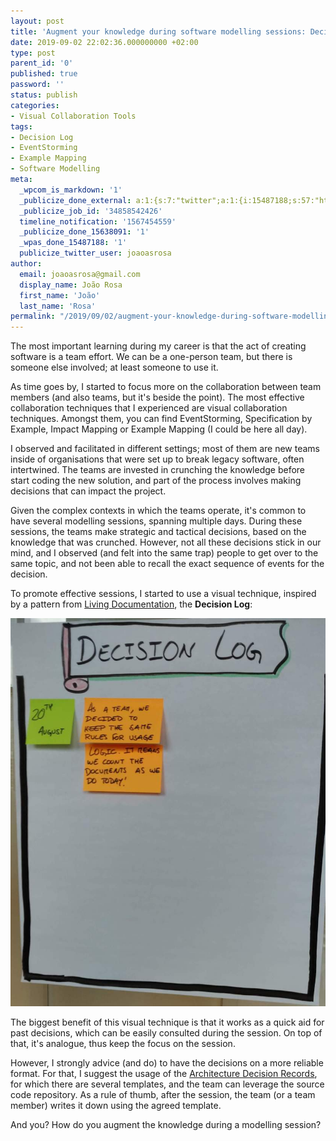 ```yaml
---
layout: post
title: 'Augment your knowledge during software modelling sessions: Decision Log'
date: 2019-09-02 22:02:36.000000000 +02:00
type: post
parent_id: '0'
published: true
password: ''
status: publish
categories:
- Visual Collaboration Tools
tags:
- Decision Log
- EventStorming
- Example Mapping
- Software Modelling
meta:
  _wpcom_is_markdown: '1'
  _publicize_done_external: a:1:{s:7:"twitter";a:1:{i:15487188;s:57:"https://twitter.com/joaoasrosa/status/1168615245046276096";}}
  _publicize_job_id: '34858542426'
  timeline_notification: '1567454559'
  _publicize_done_15638091: '1'
  _wpas_done_15487188: '1'
  publicize_twitter_user: joaoasrosa
author:
  email: joaoasrosa@gmail.com
  display_name: João Rosa
  first_name: 'João'
  last_name: 'Rosa'
permalink: "/2019/09/02/augment-your-knowledge-during-software-modelling-sessions-decision-log/"
---
```

The most important learning during my career is that the act of creating software is a team effort. We can be a one-person team, but there is someone else involved; at least someone to use it.

As time goes by, I started to focus more on the collaboration between team members (and also teams, but it's beside the point). The most effective collaboration techniques that I experienced are visual collaboration techniques. Amongst them, you can find EventStorming, Specification by Example, Impact Mapping or Example Mapping (I could be here all day).

I observed and facilitated in different settings; most of them are new teams inside of organisations that were set up to break legacy software, often intertwined. The teams are invested in crunching the knowledge before start coding the new solution, and part of the process involves making decisions that can impact the project.

Given the complex contexts in which the teams operate, it's common to have several modelling sessions, spanning multiple days. During these sessions, the teams make strategic and tactical decisions, based on the knowledge that was crunched. However, not all these decisions stick in our mind, and I observed (and felt into the same trap) people to get over to the same topic, and not been able to recall the exact sequence of events for the decision.

To promote effective sessions, I started to use a visual technique, inspired by a pattern from [Living Documentation](https://learning.oreilly.com/library/view/living-documentation-continuous/9780134689418/), the **Decision Log**:

![Decision Log - © All rights reserved](/images/assets/img_20190820_143055-2.jpg?w=831)  

The biggest benefit of this visual technique is that it works as a quick aid for past decisions, which can be easily consulted during the session. On top of that, it's analogue, thus keep the focus on the session.

However, I strongly advice (and do) to have the decisions on a more reliable format. For that, I suggest the usage of the [Architecture Decision Records](https://adr.github.io/), for which there are several templates, and the team can leverage the source code repository. As a rule of thumb, after the session, the team (or a team member) writes it down using the agreed template.

And you? How do you augment the knowledge during a modelling session?
